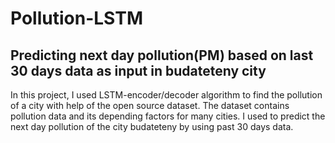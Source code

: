 # Pollution-LSTM
## Predicting next day pollution(PM) based on last 30 days data as input in budateteny city
In this project, I used LSTM-encoder/decoder algorithm to find the pollution of a city with help of the open source dataset.
The dataset contains pollution data and its depending factors for many cities. I used to predict the next day pollution of the city budateteny by using past 30 days data.
